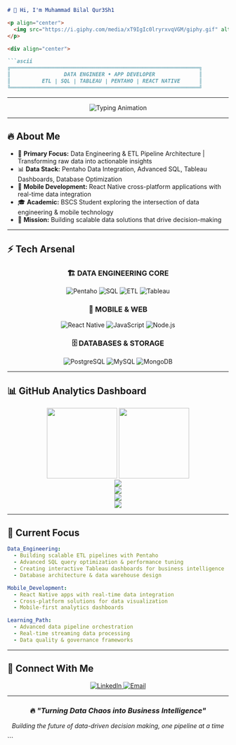 ````markdown
# 👋 Hi, I'm Muhammad Bilal Qur3Sh1  

<p align="center"> 
  <img src="https://i.giphy.com/media/xT9IgIc0lryrxvqVGM/giphy.gif" alt="Developer Animation" width="400">
</p>

<div align="center">

```ascii
╔════════════════════════════════════════════════════════════╗
║                 DATA ENGINEER • APP DEVELOPER              ║
║          ETL | SQL | TABLEAU | PENTAHO | REACT NATIVE      ║
╚════════════════════════════════════════════════════════════╝
````

</div>

---

<p align="center">
  <img src="https://readme-typing-svg.herokuapp.com?size=22&duration=4000&color=F85D7F&center=true&vCenter=true&lines=Turning+Data+Chaos+into+Business+Intelligence;ETL+Pipelines+%7C+SQL+%7C+Tableau+%7C+Pentaho;React+Native+Apps+with+Real-Time+Integration;Data+Engineer+%7C+App+Developer+%7C+Tech+Explorer" alt="Typing Animation">
</p>

---

## 🔥 **About Me**

* 🔬 **Primary Focus:** Data Engineering & ETL Pipeline Architecture | Transforming raw data into actionable insights
* 📊 **Data Stack:** Pentaho Data Integration, Advanced SQL, Tableau Dashboards, Database Optimization
* 📱 **Mobile Development:** React Native cross-platform applications with real-time data integration
* 🎓 **Academic:** BSCS Student exploring the intersection of data engineering & mobile technology
* 🚀 **Mission:** Building scalable data solutions that drive decision-making

---

## ⚡ **Tech Arsenal**

<div align="center">

### 🏗️ **DATA ENGINEERING CORE**

![Pentaho](https://img.shields.io/badge/Pentaho-FF6C37?style=for-the-badge\&logo=pentaho\&logoColor=white)
![SQL](https://img.shields.io/badge/Advanced_SQL-336791?style=for-the-badge\&logo=postgresql\&logoColor=white)
![ETL](https://img.shields.io/badge/ETL_Pipelines-FF6B35?style=for-the-badge\&logo=apache-airflow\&logoColor=white)
![Tableau](https://img.shields.io/badge/Tableau-E97627?style=for-the-badge\&logo=tableau\&logoColor=white)

### 📱 **MOBILE & WEB**

![React Native](https://img.shields.io/badge/React_Native-20232A?style=for-the-badge\&logo=react\&logoColor=61DAFB)
![JavaScript](https://img.shields.io/badge/JavaScript-F7DF1E?style=for-the-badge\&logo=javascript\&logoColor=black)
![Node.js](https://img.shields.io/badge/Node.js-43853D?style=for-the-badge\&logo=node.js\&logoColor=white)

### 🗄️ **DATABASES & STORAGE**

![PostgreSQL](https://img.shields.io/badge/PostgreSQL-316192?style=for-the-badge\&logo=postgresql\&logoColor=white)
![MySQL](https://img.shields.io/badge/MySQL-005C84?style=for-the-badge\&logo=mysql\&logoColor=white)
![MongoDB](https://img.shields.io/badge/MongoDB-4EA94B?style=for-the-badge\&logo=mongodb\&logoColor=white)

</div>

---

## 📊 **GitHub Analytics Dashboard**

<div align="center">

<img src="https://github-readme-stats.vercel.app/api?username=mrQur3Sh1&show_icons=true&theme=tokyonight&rank_icon=github&hide_border=true&bg_color=0D1117&title_color=F85D7F&icon_color=F85D7F&text_color=FFFFFF" height="160" />
<img src="https://streak-stats.demolab.com?user=mrQur3Sh1&theme=tokyonight&hide_border=true&background=0D1117&stroke=F85D7F&ring=F85D7F&fire=F85D7F&currStreakLabel=FFFFFF" height="160" />
<br/>
<img src="https://github-readme-stats.vercel.app/api/top-langs?username=mrQur3Sh1&layout=compact&langs_count=8&theme=tokyonight&hide_border=true&bg_color=0D1117&title_color=F85D7F&text_color=FFFFFF" />
<br/>
<img src="https://github-profile-summary-cards.vercel.app/api/cards/profile-details?username=mrQur3Sh1&theme=tokyonight" />
<br/>
<img src="https://github-profile-trophy.vercel.app/?username=mrQur3Sh1&theme=tokyonight&no-frame=true&no-bg=true&margin-w=4&column=7" />
<br/>
<img src="https://github-readme-activity-graph.vercel.app/graph?username=mrQur3Sh1&bg_color=0D1117&color=F85D7F&line=F85D7F&point=FFFFFF&area=true&hide_border=true" />
</div>

---

## 🎯 **Current Focus**

```yaml
Data_Engineering:
  - Building scalable ETL pipelines with Pentaho
  - Advanced SQL query optimization & performance tuning
  - Creating interactive Tableau dashboards for business intelligence
  - Database architecture & data warehouse design

Mobile_Development:
  - React Native apps with real-time data integration
  - Cross-platform solutions for data visualization
  - Mobile-first analytics dashboards

Learning_Path:
  - Advanced data pipeline orchestration
  - Real-time streaming data processing
  - Data quality & governance frameworks
```

---

## 🔗 **Connect With Me**

<p align="center">
  <a href="https://www.linkedin.com/in/muhammad-bilal-qureshi-52236528a" target="_blank">
    <img src="https://img.shields.io/badge/LinkedIn-0077B5?style=for-the-badge&logo=linkedin&logoColor=white" alt="LinkedIn" />
  </a>
  <a href="mailto:muhammadbilalqureshi31@gmail.com">
    <img src="https://img.shields.io/badge/Email-D14836?style=for-the-badge&logo=gmail&logoColor=white" alt="Email" />
  </a>
</p>

---

<div align="center">

### 🔥 *"Turning Data Chaos into Business Intelligence"*

*Building the future of data-driven decision making, one pipeline at a time*

</div>
```


